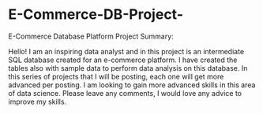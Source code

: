 # E-Commerce-DB-Project-
E-Commerce Database Platform Project
Summary:

Hello! I am an inspiring data analyst and in this project is an intermediate SQL database created for an e-commerce platform. I have created the tables also with sample data to perform data analysis on this database. In this series of projects that I will be posting, each one will get more advanced per posting. I am looking to gain more advanced skills in this area of data science. Please leave any comments, I would love any advice to improve my skills. 
